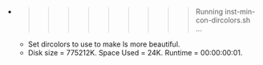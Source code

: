 * >>>>>>>>> Running inst-min-con-dircolors.sh ...
  * Set dircolors to use  to make ls more beautiful.
  * Disk size = 775212K. Space Used = 24K. Runtime = 00:00:00:01.
